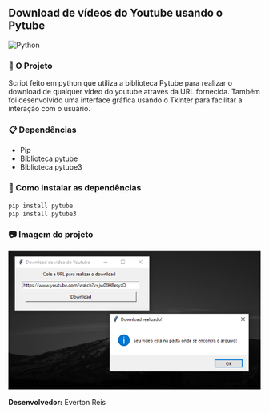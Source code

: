 ## Download de vídeos do Youtube usando o Pytube

![Python](https://www.python.org/static/img/python-logo@2x.png)

### :snake: O Projeto
Script feito em python que utiliza a biblioteca Pytube para realizar o download de qualquer vídeo do youtube através da URL fornecida. Também foi desenvolvido uma interface gráfica usando o Tkinter para facilitar a interação com o usuário.

### :clipboard: Dependências
* Pip
* Biblioteca pytube
* Biblioteca pytube3

### :rocket: Como instalar as dependências
```
pip install pytube
pip install pytube3
```
### :camera: Imagem do projeto
![Imagem do programa em execução](imagem.png) <br>

**Desenvolvedor:** Everton Reis